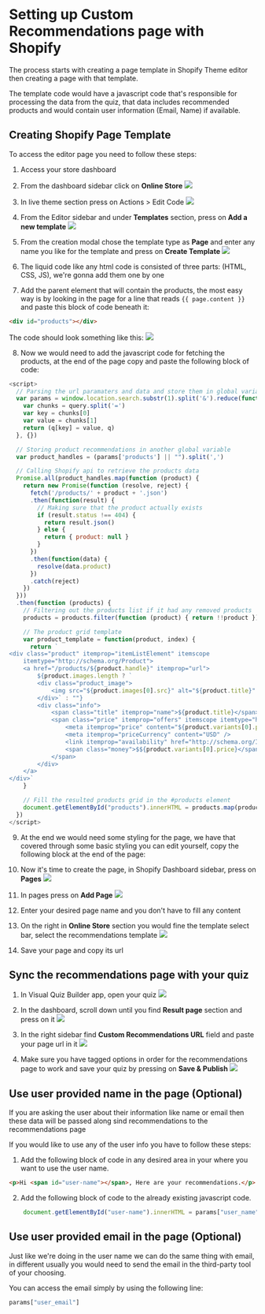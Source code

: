# Setting up Custom Recommendations page with Shopify

The process starts with creating a page template in Shopify Theme editor then creating a page with that template.

The template code would have a javascript code that's responsible for processing the data from the quiz, that data includes recommended products and would contain user information (Email, Name) if available.

## Creating Shopify Page Template

To access the editor page you need to follow these steps:

1. Access your store dashboard

2. From the dashboard sidebar click on **Online Store**
![](../images/recommendations/step-2.png)

3. In live theme section press on Actions > Edit Code
![](../images/recommendations/step-3.png)

4. From the Editor sidebar and under **Templates** section, press on **Add a new template**
![](../images/recommendations/step-4.png)

5. From the creation modal chose the template type as **Page** and enter any name you like for the template and press on **Create Template**
![](../images/recommendations/step-5.png)

6. The liquid code like any html code is consisted of three parts: (HTML, CSS, JS), we're gonna add them one by one

7. Add the parent element that will contain the products, the most easy way is by looking in the page for a line that reads `{{ page.content }}` and paste this block of code beneath it:
```html
<div id="products"></div>
```
The code should look something like this:
![](../images/recommendations/step-7.png)

8. Now we would need to add the javascript code for fetching the products, at the end of the page copy and paste the following block of code:

```javascript
<script>
  // Parsing the url paramaters and data and store them in global variable "params"
  var params = window.location.search.substr(1).split('&').reduce(function (q, query) {
    var chunks = query.split('=')
    var key = chunks[0]
    var value = chunks[1]
    return (q[key] = value, q)
  }, {})

  // Storing product recommendations in another global variable
  var product_handles = (params['products'] || "").split(',')

  // Calling Shopify api to retrieve the products data
  Promise.all(product_handles.map(function (product) {
    return new Promise(function (resolve, reject) {
      fetch('/products/' + product + '.json')
      .then(function(result) { 
        // Making sure that the product actually exists
        if (result.status !== 404) {
          return result.json()
        } else {
          return { product: null }
        }
      })
      .then(function(data) { 
        resolve(data.product)
      })
      .catch(reject)
    })
  }))
  .then(function (products) {
    // Filtering out the products list if it had any removed products
    products = products.filter(function (product) { return !!product })

    // The product grid template    
    var product_template = function(product, index) {
      return `
<div class="product" itemprop="itemListElement" itemscope
    itemtype="http://schema.org/Product">
    <a href="/products/${product.handle}" itemprop="url">
		${product.images.length ? `
		<div class="product_image">
			<img src="${product.images[0].src}" alt="${product.title}" />
		</div>` : ""}
        <div class="info">
            <span class="title" itemprop="name">${product.title}</span>
            <span class="price" itemprop="offers" itemscope itemtype="http://schema.org/Offer">
                <meta itemprop="price" content="${product.variants[0].price}" />
                <meta itemprop="priceCurrency" content="USD" />
                <link itemprop="availability" href="http://schema.org/InStock">
                <span class="money">$${product.variants[0].price}</span>
            </span>
        </div>
    </a>
</div>`
    }

    // Fill the resulted products grid in the #products element
    document.getElementById("products").innerHTML = products.map(product_template).join('')
  })
</script>
```

9. At the end we would need some styling for the page, we have that covered through some basic styling you can edit yourself, copy the following block at the end of the page:


10. Now it's time to create the page, in Shopify Dashboard sidebar, press on **Pages**
![](../images/recommendations/step-10.png)

11. In pages press on **Add Page**
![](../images/recommendations/step-11.png)

12. Enter your desired page name and you don't have to fill any content

13. On the right in **Online Store** section you would fine the template select bar, select the recommendations template
![](../images/recommendations/step-13.png)

14. Save your page and copy its url

## Sync the recommendations page with your quiz

1. In Visual Quiz Builder app, open your quiz
![](../images/recommendations/step-15.png)

2. In the dashboard, scroll down until you find **Result page** section and press on it
![](../images/recommendations/step-16.png)

3. In the right sidebar find **Custom Recommendations URL** field and paste your page url in it
![](../images/recommendations/step-17.png)

4. Make sure you have tagged options in order for the recommendations page to work and save your quiz by pressing on **Save & Publish**
![](../images/recommendations/step-18.png)

## Use user provided name in the page (Optional)

If you are asking the user about their information like name or email then these data will be passed along sind recommendations to the recommendations page

If you would like to use any of the user info you have to follow these steps:

1. Add the following block of code in any desired area in your where you want to use the user name.

```html
<p>Hi <span id="user-name"></span>, Here are your recommendations.</p>
```

2. Add the following block of code to the already existing javascript code.
```javascript
    document.getElementById("user-name").innerHTML = params["user_name"]
```

## Use user provided email in the page (Optional)

Just like we're doing in the user name we can do the same thing with email, in different usually you would need to send the email in the third-party tool of your choosing.

You can access the email simply by using the following line:
```javascript
params["user_email"]
```